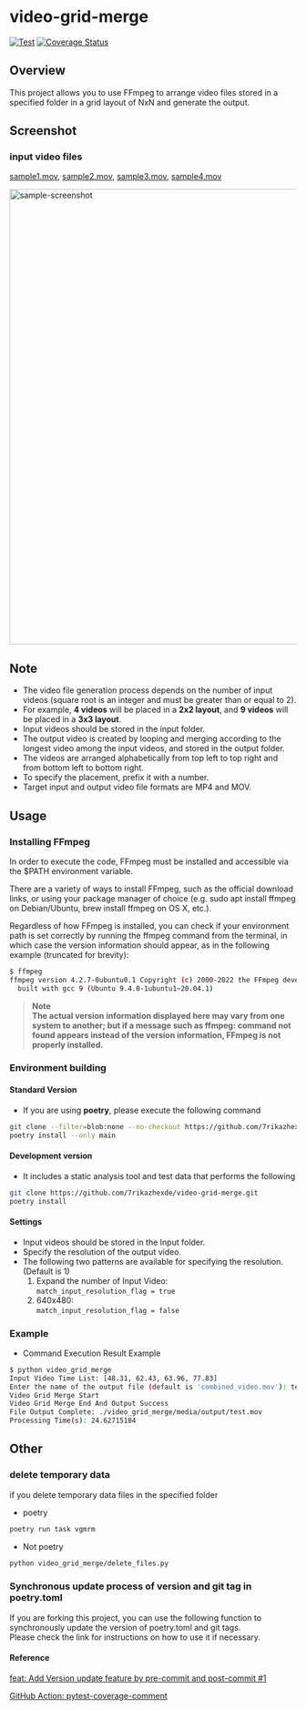 # video-grid-merge

[![Test](https://github.com/rcmdnk/homebrew-file/actions/workflows/test.yml/badge.svg)](https://github.com/7rikazhexde/video-grid-merge/actions/workflows/pytest.yaml)
[![Coverage Status](https://img.shields.io/badge/Coverage-check%20here-blue.svg)](https://github.com/7rikazhexde/video-grid-merge/tree/coverage)

## Overview

This project allows you to use FFmpeg to arrange video files stored in a specified folder in a grid layout of NxN and generate the output.

## Screenshot

### input video files

[sample1.mov](./video_grid_merge/media/input/sample1.mov), [sample2.mov](./video_grid_merge/media/input/sample2.mov), [sample3.mov](./video_grid_merge/media/input/sample3.mov), [sample4.mov](./video_grid_merge/media/input/sample4.mov)

<img width="800" alt="sample-screenshot" src="https://github.com/7rikazhexde/video-grid-merge/assets/33836132/caccd49b-08a4-4c34-a8f4-8f82749716be">

## Note

- The video file generation process depends on the number of input videos (square root is an integer and must be greater than or equal to 2).
- For example, **4 videos** will be placed in a **2x2 layout**, and **9 videos** will be placed in a **3x3 layout**.
- Input videos should be stored in the input folder.
- The output video is created by looping and merging according to the longest video among the input videos, and stored in the output folder.
- The videos are arranged alphabetically from top left to top right and from bottom left to bottom right.
- To specify the placement, prefix it with a number.
- Target input and output video file formats are MP4 and MOV.

## Usage

### Installing FFmpeg

In order to execute the code, FFmpeg must be installed and accessible via the $PATH environment variable.

There are a variety of ways to install FFmpeg, such as the official download links, or using your package manager of choice (e.g. sudo apt install ffmpeg on Debian/Ubuntu, brew install ffmpeg on OS X, etc.).

Regardless of how FFmpeg is installed, you can check if your environment path is set correctly by running the ffmpeg command from the terminal, in which case the version information should appear, as in the following example (truncated for brevity):

```bash
$ ffmpeg
ffmpeg version 4.2.7-0ubuntu0.1 Copyright (c) 2000-2022 the FFmpeg developers
  built with gcc 9 (Ubuntu 9.4.0-1ubuntu1~20.04.1)
```

> **Note**\
> **The actual version information displayed here may vary from one system to another; but if a message such as ffmpeg: command not found appears instead of the version information, FFmpeg is not properly installed.**

### Environment building

#### Standard Version

- If you are using **poetry**, please execute the following command

```bash
git clone --filter=blob:none --no-checkout https://github.com/7rikazhexde/video-grid-merge.git && cd video-grid-merge && git sparse-checkout init --cone && git sparse-checkout set video_grid_merge && git checkout
poetry install --only main
```

#### Development version

- It includes a static analysis tool and test data that performs the following

```bash
git clone https://github.com/7rikazhexde/video-grid-merge.git
poetry install
```

#### Settings

- Input videos should be stored in the Input folder.
- Specify the resolution of the output video.
- The following two patterns are available for specifying the resolution. (Default is 1)
  1. Expand the number of Input Video:\
     `match_input_resolution_flag = true`
  1. 640x480:\
     `match_input_resolution_flag = false`

### Example

- Command Execution Result Example

```bash
$ python video_grid_merge
Input Video Time List: [48.31, 62.43, 63.96, 77.83]
Enter the name of the output file (default is 'combined_video.mov'): test.mov
Video Grid Merge Start
Video Grid Merge End And Output Success
File Output Complete: ./video_grid_merge/media/output/test.mov
Processing Time(s): 24.62715184
```

## Other

### delete temporary data

if you delete temporary data files in the specified folder

- poetry

```bash
poetry run task vgmrm
```

- Not poetry

```bash
python video_grid_merge/delete_files.py
```

### Synchronous update process of version and git tag in poetry.toml

If you are forking this project, you can use the following function to synchronously update the version of poetry.toml and git tags.\
Please check the link for instructions on how to use it if necessary.

#### Reference

[feat: Add Version update feature by pre-commit and post-commit #1](https://github.com/7rikazhexde/trial-test/issues/1)

[GitHub Action: pytest-coverage-comment](https://github.com/MishaKav/pytest-coverage-comment#example-usage)
